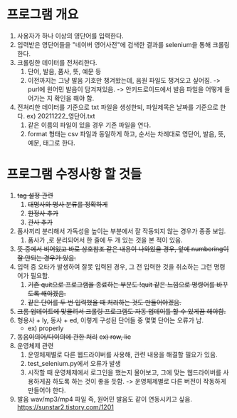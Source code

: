 # 프로그램 개요
1. 사용자가 하나 이상의 영단어를 입력한다.  
2. 입력받은 영단어들을 "네이버 영어사전"에 검색한 결과를 selenium을 통해 크롤링한다.
3. 크롤링한 데이터를 전처리한다.
    1. 단어, 발음, 품사, 뜻, 예문 등
    2. 이전까지는 그냥 발음 기호만 챙겨왔는데, 음원 파일도 챙겨오고 싶어짐.
        -> purl에 원어민 발음이 담겨져있음.
        -> 안키드로이드에서 발음 파일을 어떻게 들어가는 지 확인을 해야 함.
3. 전처리한 데이터를 기준으로 txt 파일을 생성한되, 파일제목은 날짜를 기준으로 한다. ex) 20211222_영단어.txt  
    1. 같은 이름의 파일이 있을 경우 기존 파일을 연다.
    2. format 형태는 csv 파일과 동일하게 하고, 순서는 차례대로 영단어, 발음, 뜻, 예문, 태그로 한다.
    
# 프로그램 수정사항 할 것들
1. ~~tag 설정 관련~~
    1. ~~대명사와 명사 분류를 정확하게~~
    2. ~~한정사 추가~~
    3. ~~관사 추가~~
2. 품사끼리 분리해서 가독성을 높이는 부분에서 잘 작동되지 않는 경우가 종종 보임.
    1. 품사가 ,로 분리되어서 한 줄에 두 개 있는 것을 본 적이 있음.
3. ~~뜻 중에서 비어있고 바로 상호참조 같은 내용이 나와있을 경우, 앞에 numbering이 잘 안되는 경우가 있음.~~
4. 입력 중 오타가 발생하여 잘못 입력된 경우, 그 전 입력한 것을 취소하는 그런 명령어가 필요함.
    1. ~~기존 quit으로 프로그램을 종료하는 부분도 !quit 같은 느낌으로 명령어를 바꾸도록 해야겠음.~~
    2. ~~같은 단어를 두 번 입력했을 때 처리하는 것도 만들어야겠음.~~
5. ~~크롬 업데이트에 맞물려서 크롤링 프로그램도 자동 업데이틀 할 수 있게끔 해야함.~~
6. 형용사 + ly, 동사 + ed, 이렇게 구성된 단어들 중 몇몇 단어는 오류가 남.
    * ex) properly
7. ~~동음이의어/다이의에 관한 처리~~
    ~~ex) row, lie~~
8. 운영체제 관련
	1. 운영체제별로 다른 웹드라이버를 사용해, 관련 내용을 해결할 필요가 있음.
	2. test_selenium.py에서 오류가 발생
	3. 시작할 때 운영체제에서 로그인을 했는지 물어보고, 그에 맞는 웹드라이버를 사용하게끔 하도록 하는 것이 좋을 듯함.
        -> 운영체제별로 다른 버전이 작동하게 만들어야 한다.
9. 발음 wav/mp3/mp4 파일 즉, 원어민 발음도 같이 연동시키고 싶음.
<https://sunstar2.tistory.com/1201>